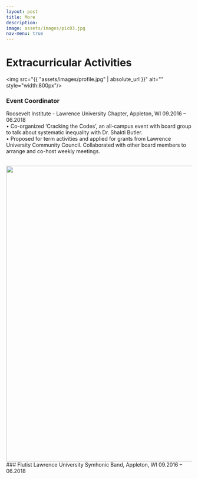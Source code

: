 ```yaml
---
layout: post
title: More
description: 
image: assets/images/pic03.jpg
nav-menu: true
---
```


# Extracurricular Activities
<img src="{{ "assets/images/profile.jpg" | absolute_url }}" alt="" style="width:800px"/>
### Event Coordinator 
Roosevelt Institute - Lawrence University Chapter, Appleton, WI 09.2016 – 06.2018<br/>
• Co-organized ‘Cracking the Codes’, an all-campus event with board group to talk about systematic inequality with Dr. Shakti Butler.<br/>
• Proposed for term activities and applied for grants from Lawrence University Community Council. Collaborated with other board members to arrange and co-host weekly meetings.

<br/>
<img src="{{ "assets/images/profile.jpg" | absolute_url }}" alt="" style="width:800px"/>
### Flutist
Lawrence University Symhonic Band,  Appleton, WI 09.2016 – 06.2018
